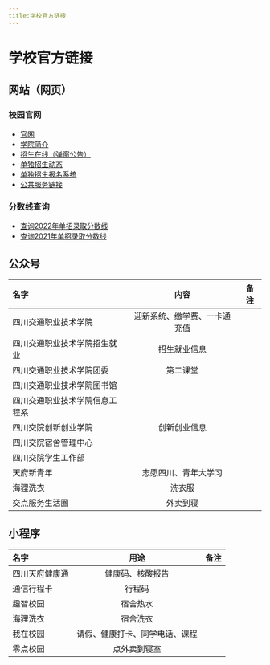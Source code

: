 ```yaml
---
title:学校官方链接
---
```

# 学校官方链接

## 网站（网页）

### 校园官网

- [官网](http://www.svtcc.edu.cn/index.htm)
- [学院简介](http://www.svtcc.edu.cn/xygk/xyjj.htm)
- [招生在线（弹窗公告）](http://zsjyc.svtcc.edu.cn/)
- [单独招生动态](http://zsjyc.svtcc.edu.cn/index/jydt.htm)
- [单独招生报名系统](https://gzdz.zk789.cn/)
- [公共服务链接](http://www.svtcc.edu.cn/ggfw.htm)

### 分数线查询

- [查询2022年单招录取分数线](http://zsjyc.svtcc.edu.cn/info/1107/1678.htm)
- [查询2021年单招录取分数线](http://zsjyc.svtcc.edu.cn/info/1107/1401.htm)

## 公众号

| 名字                           |             内容             |      备注      |
| :----------------------------- | :--------------------------: | :------------: |
| 四川交通职业技术学院           | 迎新系统、缴学费、一卡通充值 |                |
| 四川交通职业技术学院招生就业   |         招生就业信息         |                |
| 四川交通职业技术学院团委       |           第二课堂           |              |
| 四川交通职业技术学院图书馆     |                              |                |
| 四川交通职业技术学院信息工程系 |                              |                |
| 四川交院创新创业学院           |         创新创业信息         |                |
| 四川交院宿舍管理中心           |                              |                |
| 四川交院学生工作部             |                              |                |
| 天府新青年                     |     志愿四川、青年大学习     |          |
| 海狸洗衣                       |            洗衣服            |        |
| 交点服务生活圈                 |           外卖到寝           |        |

## 小程序

| 名字           |              用途              | 备注 |
| :----------------------------- | :--------------------------: | :------------: |
| 四川天府健康通 |        健康码、核酸报告          |      |
| 通信行程卡     |             行程码             |      |
| 趣智校园       |            宿舍热水            |      |
| 海狸洗衣       |            宿舍洗衣            |      |
| 我在校园       | 请假、健康打卡、同学电话、课程   |      |
| 零点校园       |          点外卖到寝室           |      |
